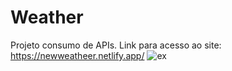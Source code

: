 # Weather
Projeto  consumo de APIs. Link para acesso ao site:  https://newweatheer.netlify.app/
![ex](https://github.com/VictorYooga/Weather/assets/159231116/2abe908f-174e-4207-b6e7-e5c55bbea9b2)
